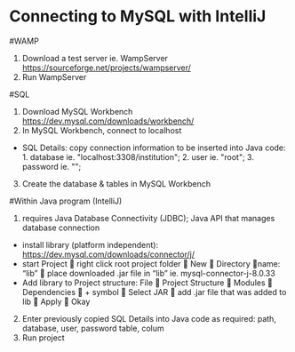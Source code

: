 # Connecting to MySQL with IntelliJ

#WAMP
1. Download a test server ie. WampServer https://sourceforge.net/projects/wampserver/
2. Run WampServer

#SQL
1.	Download MySQL Workbench https://dev.mysql.com/downloads/workbench/
2. In MySQL Workbench, connect to localhost
- SQL Details: copy connection information to be inserted into Java code: 1. database ie. "localhost:3308/institution"; 2. user ie. "root"; 3. password ie. "";
3. Create the database & tables in MySQL Workbench

#Within Java program (IntelliJ)
1.	requires Java Database Connectivity (JDBC); Java API that manages database connection 
-	install library (platform independent): https://dev.mysql.com/downloads/connector/j/
-	start Project  right click root project folder  New  Directory name: “lib”  place downloaded .jar file in “lib” ie. mysql-connector-j-8.0.33
-	Add library to Project structure: File  Project Structure  Modules  Dependencies  + symbol  Select JAR  add .jar file that was added to lib  Apply  Okay
2. Enter previously copied SQL Details into Java code as required: path, database, user, password table, colum
3. Run project
